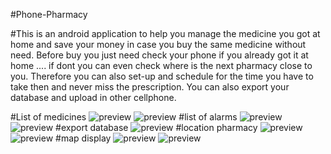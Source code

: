 #Phone-Pharmacy


#This is an android application to help you manage the medicine you got at home and save your money in case you buy the same medicine without need. 
Before buy you just need check your phone if you already got it at home .... if dont you can even check where is the next pharmacy close to you. 
Therefore you can also set-up and schedule for the time you have to take then and never miss the prescription.
You can also export your database and upload in other cellphone.



#List of medicines
![preview](https://github.com/kawakuticode/Phone-Pharmacy/blob/master/previews/4.png)
![preview](https://github.com/kawakuticode/Phone-Pharmacy/blob/master/previews/0.png)
#list of alarms
![preview](https://github.com/kawakuticode/Phone-Pharmacy/blob/master/previews/3.png)
![preview](https://github.com/kawakuticode/Phone-Pharmacy/blob/master/previews/1.png)
#export database
![preview](https://github.com/kawakuticode/Phone-Pharmacy/blob/master/previews/7.png)
#location pharmacy 
![preview](https://github.com/kawakuticode/Phone-Pharmacy/blob/master/previews/8.png)
![preview](https://github.com/kawakuticode/Phone-Pharmacy/blob/master/previews/9.png)
#map display
![preview](https://github.com/kawakuticode/Phone-Pharmacy/blob/master/previews/12.png)
![preview](https://github.com/kawakuticode/Phone-Pharmacy/blob/master/previews/11.png)
